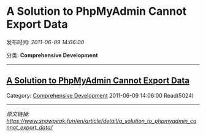 # A Solution to PhpMyAdmin Cannot Export Data

发布时间: *2011-06-09 14:06:00*

分类: __Comprehensive Development__

---------

## [A Solution to PhpMyAdmin Cannot Export Data](/en/article/detail/a_solution_to_phpmyadmin_cannot_export_data/)

Category: [Comprehensive Development](/en/article/category/comprehensive_development/) 2011-06-09 14:06:00 Read(5024)


---
*原文链接: https://www.snowpeak.fun/en/article/detail/a_solution_to_phpmyadmin_cannot_export_data/*
